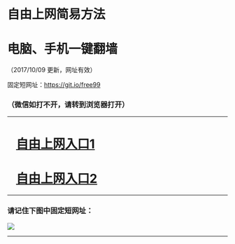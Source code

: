 ﻿# 自由上网简易方法

# 电脑、手机一键翻墙

（2017/10/09 更新，网址有效）

固定短网址：https://git.io/free99

### （微信如打不开，请转到浏览器打开）


***





# &nbsp;&nbsp; <a href="http://ft875411143.fwq-tz-1001.info/fwqtz01.html?t=100900116249 " target="_blank">自由上网入口1</a>
# &nbsp;&nbsp; <a href="http://ft2343110117.fwq-tz-1002.info/fwqtz02.html?t=100900114448 " target="_blank">自由上网入口2</a>
***

### 请记住下图中固定短网址：

<img src="https://s3-us-west-2.amazonaws.com/fwq-1001/yjfq-20170905okok.png" /> 


***

